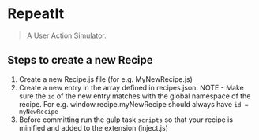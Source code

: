 # RepeatIt
> A User Action Simulator.

## Steps to create a new Recipe

1. Create a new Recipe.js file (for e.g. MyNewRecipe.js)
2. Create a new entry in the array defined in recipes.json. 
NOTE - Make sure the `id` of the new entry matches with the global namespace of the recipe. For e.g. window.recipe.myNewRecipe should always have `id = myNewRecipe`
3. Before committing run the gulp task `scripts` so that your recipe is minified and added to the extension (inject.js)
